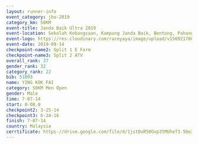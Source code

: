 ```yaml
---
layout: runner-info 
event_category: jbu-2019 
category_km: 50KM 
event-title: Janda Baik Ultra 2019  
event-location: Sekolah Kebangsaan, Kampung Janda Baik, Bentong, Pahang, Malaysia 
event-logo: https://res.cloudinary.com/raceyaya/image/upload/v1569217009/logo/janda-baik_vch1pc.jpg 
event-date: 2019-09-14 
checkpoint-name2: Split 1 E Farm 
checkpoint-name3: Split 2 ATV 
overall_rank: 37
gender_rank: 32
category_rank: 22
bib: 51093
name: YING KOK FAI
category: 50KM Men Open
gender: Male
time: 7-07-14
start: 0-00.0
checkpoint2: 3-25-14
checkpoint3: 6-24-16
finish: 7-07-14
country: Malaysia
cerrtificate: https-//drive.google.com/file/d/1jstDvR50Gvp3tMUheT3-58e3sgKryvIs/view?usp=sharing
---
```

